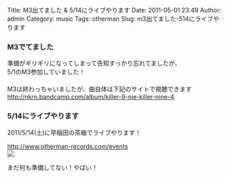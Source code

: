 Title: M3出てました & 5/14にライブやります
Date: 2011-05-01 23:49
Author: admin
Category: music
Tags: otherman
Slug: m3出てました-514にライブやります

  

### M3でてました

準備がギリギリになってしまって告知すっかり忘れてましたが、  
5/1のM3参加していました！  
　  
M3は終わっちゃいましたが、曲自体は下記のサイトで視聴できます  
<http://nkrn.bandcamp.com/album/killer-9-nie-killer-nine-4>

### 5/14にライブやります

2011/5/14(土)に早稲田の茶箱でライブやります！

<http://www.otherman-records.com/events>  
![](http://www.otherman-records.com/images/events/theothermanshow4.png)

まだ何も準備してない！やばい！
